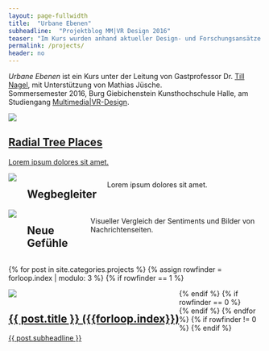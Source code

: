 ```yaml
---
layout: page-fullwidth
title:  "Urbane Ebenen"
subheadline:  "Projektblog MM|VR Design 2016"
teaser: "Im Kurs wurden anhand aktueller Design- und Forschungsansätze der Datenvisualisierung neue Konzepte entwickelt, um Menschen einen visuellen und greifbaren Zugang zur Stadt zu geben. Diese Seite stellt die von den Studierenden gestalteten Projekte vor."
permalink: /projects/
header: no
---
```

*Urbane Ebenen* ist ein Kurs unter der Leitung von Gastprofessor Dr. [Till Nagel][1], mit Unterstützung von Mathias Jüsche.<br/>Sommersemester 2016,  Burg Giebichenstein Kunsthochschule Halle, am Studiengang [Multimedia|VR-Design][2].
<!--more-->

<div class="row t60">
    <div class="medium-4 columns b30">
      <a href="http://phlow.github.io/feeling-responsive/blog/">
        <img src="{{ site.urlimg }}/project-mathias.jpg" />
        <h2 class="font-size-h3 t10">Radial Tree Places</h2>
        <p>Lorem ipsum dolores sit amet.</p>
      </a>
    </div>
    <div class="medium-4 columns b30">
        <img src="{{ site.urlimg }}/project-sophiemel.jpg" />
        <h2 class="font-size-h3 t10">Wegbegleiter</h2>
        <p>Lorem ipsum dolores sit amet.</p>
    </div>
    <div class="medium-4 columns b30">
        <img src="{{ site.urlimg }}/project-marcel.jpg" />
        <h2 class="font-size-h3 t10">Neue Gefühle</h2>
        <p>Visueller Vergleich der Sentiments und Bilder von Nachrichtenseiten.</p>
    </div>
</div>


{% for post in site.categories.projects %}
{% assign rowfinder = forloop.index | modulo: 3 %}
{% if rowfinder == 1 %}
<div class="row">
{% endif %}
    <div class="medium-4 columns b30" style="float:left">
        <a href="{{ site.url }}{{ post.url }}">
        <img src="{{ site.urlimg }}/{{post.image.title}}" />
        <h2 class="font-size-h3 t10">{{ post.title }} ({{forloop.index}})</h2>
        <p>{{ post.subheadline }}</p>
        </a>
    </div>
{% if rowfinder == 0 %}
</div>
{% endif %}
{% endfor %}
{% if rowfinder != 0 %}
</div>
{% endif %}



[1]: http://www.tillnagel.com
[2]: http://www.burg-halle.de/design/multimediavr-design/

